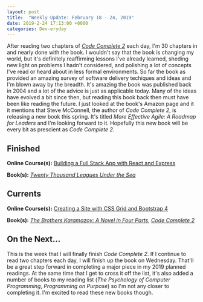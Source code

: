 ```yaml
---
layout: post
title:  "Weekly Update: February 18 - 24, 2019"
date: 2019-2-24 17:13:00 +0000
categories: Dev-eryday
---
```


After reading two chapters of  *[Code Complete 2][cc]* each day, I'm 30 chapters in and nearly done with the book. I wouldn't say that the book is changing my world, but it's definitely reaffirming lessons I've already learned, sheding new light on problems I hadn't considered, and polishing a lot of concepts I've read or heard about in less formal environments. So far the book as provided an amazing survey of software delivery techiques and ideas and I'm blown away by the breadth. It's amazing the book was published back in 2004 and a lot of the advice is just as applicable today. Many of the ideas have evolved a bit since then, but reading this book back then must have been like reading the future. I just looked at the book's Amazon page and it it mentions that Steve McConnell, the author of *Code Complete 2*, is releasing a new book this spring. It's titled *More Effective Agile: A Roadmap for Leaders* and I'm looking forward to it. Hopefully this new book will be every bit as prescient as *Code Complete 2*.

## Finished

**Online Course(s):** [Building a Full Stack App with React and Express][fsa]

**Book(s):** *[Twenty Thousand Leagues Under the Sea][twe]*

## Currents

**Online Course(s):** [Creating a Site with CSS Grid and Bootstrap 4][cssb]

**Book(s):** *[The Brothers Karamazov: A Novel in Four Parts][brk]*, *[Code Complete 2][cc]*

## On the Next...

This is the week that I will finally finish *Code Complete 2*. If I continue to read two chapters each day, I will finish up the book on Wednesday. That'll be a great step forward in completing a major piece in my 2019 planned readings. At the same time that I get to cross it off the list, it's also added a number of books to my reading list (*The Psychology of Computer Programming*, *Programming on Purpose*) so I'm not any closer to completing it. I'm excited to read these new books though.

[cc]: https://www.amazon.com/Code-Complete-Developer-Best-Practices-ebook/dp/B00JDMPOSY/
[brk]: https://www.amazon.com/Brothers-Karamazov-Novel-Parts-Epilogue-ebook/dp/B004ZM10OE/
[css]: https://www.udemy.com/css-the-complete-guide-incl-flexbox-grid-sass/learn/v4/overview
[mw]: https://www.amazon.com/Market-Wizards-Interviews-Top-Traders-ebook/dp/B006X50OPW/
[gql]: https://app.pluralsight.com/library/courses/building-graphql-apis-aspdotnet-core/table-of-contents
[gq]: https://graphql.org/
[ap]: https://www.apollographql.com/
[next]: https://nextjs.org/
[gat]: https://www.gatsbyjs.org/
[core]: https://app.pluralsight.com/library/courses/understanding-aspdotnet-core-2x/table-of-contents
[po]: https://www.amazon.com/dp/B005TKC2CA
[th]: https://docs.microsoft.com/en-us/aspnet/core/mvc/views/tag-helpers/intro?view=aspnetcore-2.2
[vc]: https://docs.microsoft.com/en-us/aspnet/core/mvc/views/view-components?view=aspnetcore-2.2
[rp]: https://docs.microsoft.com/en-us/aspnet/core/razor-pages/index?view=aspnetcore-2.2&tabs=visual-studio
[fsa]: https://app.pluralsight.com/library/courses/react-express-full-stack-app-building/table-of-contents
[cssb]: https://app.pluralsight.com/library/courses/css-grid-bootstrap-4-creating-site/table-of-contents
[twe]: https://www.amazon.com/Twenty-Thousand-Leagues-under-Sea-ebook/dp/B002RKSZJO/